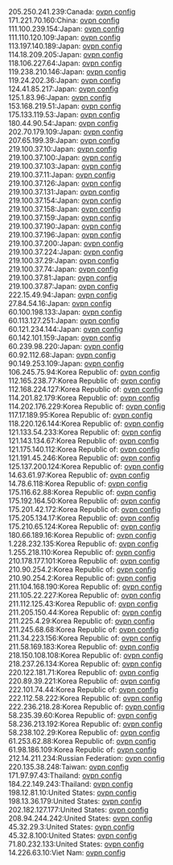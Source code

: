 205.250.241.239:Canada: [ovpn config](vpn/205_250_241_239.ovpn)  
171.221.70.160:China: [ovpn config](vpn/171_221_70_160.ovpn)  
111.100.239.154:Japan: [ovpn config](vpn/111_100_239_154.ovpn)  
111.110.120.109:Japan: [ovpn config](vpn/111_110_120_109.ovpn)  
113.197.140.189:Japan: [ovpn config](vpn/113_197_140_189.ovpn)  
114.18.209.205:Japan: [ovpn config](vpn/114_18_209_205.ovpn)  
118.106.227.64:Japan: [ovpn config](vpn/118_106_227_64.ovpn)  
119.238.210.146:Japan: [ovpn config](vpn/119_238_210_146.ovpn)  
119.24.202.36:Japan: [ovpn config](vpn/119_24_202_36.ovpn)  
124.41.85.217:Japan: [ovpn config](vpn/124_41_85_217.ovpn)  
125.1.83.96:Japan: [ovpn config](vpn/125_1_83_96.ovpn)  
153.168.219.51:Japan: [ovpn config](vpn/153_168_219_51.ovpn)  
175.133.119.53:Japan: [ovpn config](vpn/175_133_119_53.ovpn)  
180.44.90.54:Japan: [ovpn config](vpn/180_44_90_54.ovpn)  
202.70.179.109:Japan: [ovpn config](vpn/202_70_179_109.ovpn)  
207.65.199.39:Japan: [ovpn config](vpn/207_65_199_39.ovpn)  
219.100.37.10:Japan: [ovpn config](vpn/219_100_37_10.ovpn)  
219.100.37.100:Japan: [ovpn config](vpn/219_100_37_100.ovpn)  
219.100.37.103:Japan: [ovpn config](vpn/219_100_37_103.ovpn)  
219.100.37.11:Japan: [ovpn config](vpn/219_100_37_11.ovpn)  
219.100.37.126:Japan: [ovpn config](vpn/219_100_37_126.ovpn)  
219.100.37.131:Japan: [ovpn config](vpn/219_100_37_131.ovpn)  
219.100.37.154:Japan: [ovpn config](vpn/219_100_37_154.ovpn)  
219.100.37.158:Japan: [ovpn config](vpn/219_100_37_158.ovpn)  
219.100.37.159:Japan: [ovpn config](vpn/219_100_37_159.ovpn)  
219.100.37.190:Japan: [ovpn config](vpn/219_100_37_190.ovpn)  
219.100.37.196:Japan: [ovpn config](vpn/219_100_37_196.ovpn)  
219.100.37.200:Japan: [ovpn config](vpn/219_100_37_200.ovpn)  
219.100.37.224:Japan: [ovpn config](vpn/219_100_37_224.ovpn)  
219.100.37.29:Japan: [ovpn config](vpn/219_100_37_29.ovpn)  
219.100.37.74:Japan: [ovpn config](vpn/219_100_37_74.ovpn)  
219.100.37.81:Japan: [ovpn config](vpn/219_100_37_81.ovpn)  
219.100.37.87:Japan: [ovpn config](vpn/219_100_37_87.ovpn)  
222.15.49.94:Japan: [ovpn config](vpn/222_15_49_94.ovpn)  
27.84.54.16:Japan: [ovpn config](vpn/27_84_54_16.ovpn)  
60.100.198.133:Japan: [ovpn config](vpn/60_100_198_133.ovpn)  
60.113.127.251:Japan: [ovpn config](vpn/60_113_127_251.ovpn)  
60.121.234.144:Japan: [ovpn config](vpn/60_121_234_144.ovpn)  
60.142.101.159:Japan: [ovpn config](vpn/60_142_101_159.ovpn)  
60.239.98.220:Japan: [ovpn config](vpn/60_239_98_220.ovpn)  
60.92.112.68:Japan: [ovpn config](vpn/60_92_112_68.ovpn)  
90.149.253.109:Japan: [ovpn config](vpn/90_149_253_109.ovpn)  
106.245.75.94:Korea Republic of: [ovpn config](vpn/106_245_75_94.ovpn)  
112.165.238.77:Korea Republic of: [ovpn config](vpn/112_165_238_77.ovpn)  
112.168.224.127:Korea Republic of: [ovpn config](vpn/112_168_224_127.ovpn)  
114.201.82.179:Korea Republic of: [ovpn config](vpn/114_201_82_179.ovpn)  
114.202.176.229:Korea Republic of: [ovpn config](vpn/114_202_176_229.ovpn)  
117.17.189.95:Korea Republic of: [ovpn config](vpn/117_17_189_95.ovpn)  
118.220.126.144:Korea Republic of: [ovpn config](vpn/118_220_126_144.ovpn)  
121.133.54.233:Korea Republic of: [ovpn config](vpn/121_133_54_233.ovpn)  
121.143.134.67:Korea Republic of: [ovpn config](vpn/121_143_134_67.ovpn)  
121.175.140.112:Korea Republic of: [ovpn config](vpn/121_175_140_112.ovpn)  
121.191.45.246:Korea Republic of: [ovpn config](vpn/121_191_45_246.ovpn)  
125.137.200.124:Korea Republic of: [ovpn config](vpn/125_137_200_124.ovpn)  
14.63.61.97:Korea Republic of: [ovpn config](vpn/14_63_61_97.ovpn)  
14.78.6.118:Korea Republic of: [ovpn config](vpn/14_78_6_118.ovpn)  
175.116.62.88:Korea Republic of: [ovpn config](vpn/175_116_62_88.ovpn)  
175.192.164.50:Korea Republic of: [ovpn config](vpn/175_192_164_50.ovpn)  
175.201.42.172:Korea Republic of: [ovpn config](vpn/175_201_42_172.ovpn)  
175.205.134.17:Korea Republic of: [ovpn config](vpn/175_205_134_17.ovpn)  
175.210.65.124:Korea Republic of: [ovpn config](vpn/175_210_65_124.ovpn)  
180.66.189.16:Korea Republic of: [ovpn config](vpn/180_66_189_16.ovpn)  
1.228.232.135:Korea Republic of: [ovpn config](vpn/1_228_232_135.ovpn)  
1.255.218.110:Korea Republic of: [ovpn config](vpn/1_255_218_110.ovpn)  
210.178.177.101:Korea Republic of: [ovpn config](vpn/210_178_177_101.ovpn)  
210.90.254.2:Korea Republic of: [ovpn config](vpn/210_90_254_2.ovpn)  
210.90.254.2:Korea Republic of: [ovpn config](vpn/210_90_254_2.ovpn)  
211.104.168.190:Korea Republic of: [ovpn config](vpn/211_104_168_190.ovpn)  
211.105.22.227:Korea Republic of: [ovpn config](vpn/211_105_22_227.ovpn)  
211.112.125.43:Korea Republic of: [ovpn config](vpn/211_112_125_43.ovpn)  
211.205.150.44:Korea Republic of: [ovpn config](vpn/211_205_150_44.ovpn)  
211.225.4.29:Korea Republic of: [ovpn config](vpn/211_225_4_29.ovpn)  
211.245.68.68:Korea Republic of: [ovpn config](vpn/211_245_68_68.ovpn)  
211.34.223.156:Korea Republic of: [ovpn config](vpn/211_34_223_156.ovpn)  
211.58.169.183:Korea Republic of: [ovpn config](vpn/211_58_169_183.ovpn)  
218.150.108.108:Korea Republic of: [ovpn config](vpn/218_150_108_108.ovpn)  
218.237.26.134:Korea Republic of: [ovpn config](vpn/218_237_26_134.ovpn)  
220.122.181.71:Korea Republic of: [ovpn config](vpn/220_122_181_71.ovpn)  
220.89.39.221:Korea Republic of: [ovpn config](vpn/220_89_39_221.ovpn)  
222.101.74.44:Korea Republic of: [ovpn config](vpn/222_101_74_44.ovpn)  
222.112.58.222:Korea Republic of: [ovpn config](vpn/222_112_58_222.ovpn)  
222.236.218.28:Korea Republic of: [ovpn config](vpn/222_236_218_28.ovpn)  
58.235.39.60:Korea Republic of: [ovpn config](vpn/58_235_39_60.ovpn)  
58.236.213.192:Korea Republic of: [ovpn config](vpn/58_236_213_192.ovpn)  
58.238.102.29:Korea Republic of: [ovpn config](vpn/58_238_102_29.ovpn)  
61.253.62.88:Korea Republic of: [ovpn config](vpn/61_253_62_88.ovpn)  
61.98.186.109:Korea Republic of: [ovpn config](vpn/61_98_186_109.ovpn)  
212.14.211.234:Russian Federation: [ovpn config](vpn/212_14_211_234.ovpn)  
220.135.38.248:Taiwan: [ovpn config](vpn/220_135_38_248.ovpn)  
171.97.97.43:Thailand: [ovpn config](vpn/171_97_97_43.ovpn)  
184.22.149.243:Thailand: [ovpn config](vpn/184_22_149_243.ovpn)  
198.12.81.10:United States: [ovpn config](vpn/198_12_81_10.ovpn)  
198.13.36.179:United States: [ovpn config](vpn/198_13_36_179.ovpn)  
202.182.127.177:United States: [ovpn config](vpn/202_182_127_177.ovpn)  
208.94.244.242:United States: [ovpn config](vpn/208_94_244_242.ovpn)  
45.32.29.3:United States: [ovpn config](vpn/45_32_29_3.ovpn)  
45.32.8.100:United States: [ovpn config](vpn/45_32_8_100.ovpn)  
71.80.232.133:United States: [ovpn config](vpn/71_80_232_133.ovpn)  
14.226.63.10:Viet Nam: [ovpn config](vpn/14_226_63_10.ovpn)  
